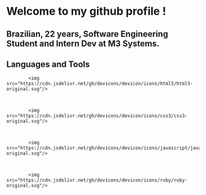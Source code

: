 # Welcome to my github profile !
## Brazilian, 22 years, Software Engineering Student and Intern Dev at M3 Systems.

## Languages and Tools


            <img src="https://cdn.jsdelivr.net/gh/devicons/devicon/icons/html5/html5-original.svg"/>
          

           
            <img src="https://cdn.jsdelivr.net/gh/devicons/devicon/icons/css3/css3-original.svg"/>
          
          
           
            <img src="https://cdn.jsdelivr.net/gh/devicons/devicon/icons/javascript/javascript-original.svg"/>
          
          
            
            <img src="https://cdn.jsdelivr.net/gh/devicons/devicon/icons/ruby/ruby-original.svg"/>
          
                    

    

